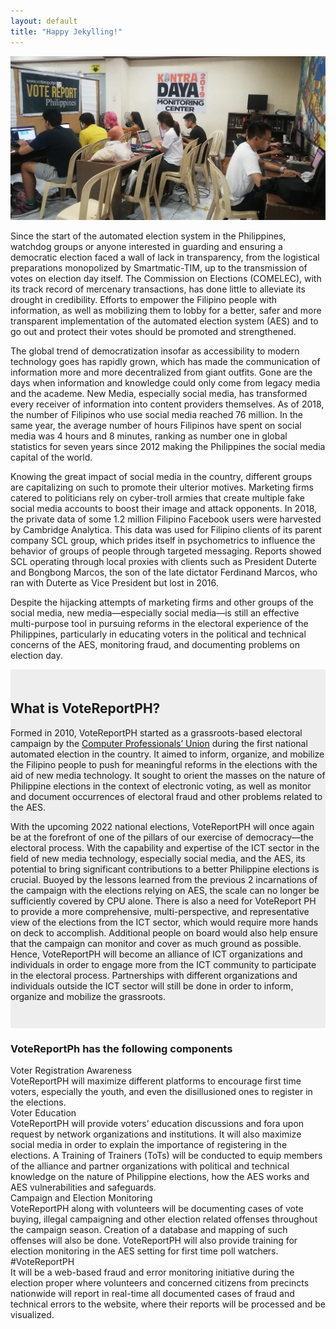 ```yaml
---
layout: default
title: "Happy Jekylling!"
---
```

<div>
<div class="vrph-bg">
<img src="assets/img/vrph2019.jpg">
</div>
<div class="overlay"></div>
</div>
<div id="white-space-1"></div>
<div class="wrapper white-bg">
<p>Since the start of the automated election system in the Philippines, watchdog groups or anyone interested in guarding and ensuring a democratic election faced a wall of lack in transparency, from the logistical preparations monopolized by Smartmatic-TIM, up to the transmission of votes on election day itself. The Commission on Elections (COMELEC), with its track record of mercenary transactions, has done little to alleviate its drought in credibility. Efforts to empower the Filipino people with information, as well as mobilizing them to lobby for a better, safer and more transparent implementation of the automated election system (AES) and to go out and protect their votes should be promoted and strengthened.</p>

<p>The global trend of democratization insofar as accessibility to modern technology goes has rapidly grown, which has made the communication of information more and more decentralized from giant outfits. Gone are the days when information and knowledge could only come from legacy media and the academe. New Media, especially social media, has transformed every receiver of information into content providers themselves. As of 2018, the number of Filipinos who use social media reached 76 million. In the same year, the average number of hours Filipinos have spent on social media was 4 hours and 8 minutes, ranking as number one in global statistics for seven years since 2012 making the Philippines the social media capital of the world.</p>

<p>Knowing the great impact of social media in the country, different groups are capitalizing on such to promote their ulterior motives. Marketing firms catered to politicians rely on cyber-troll armies that create multiple fake social media accounts to boost their image and attack opponents. In 2018, the private data of some 1.2 million Filipino Facebook users were harvested by Cambridge Analytica. This data was used for Filipino clients of its parent company SCL group, which prides itself in psychometrics to influence the behavior of groups of people through targeted messaging. Reports showed SCL operating through local proxies with clients such as President Duterte and Bongbong Marcos, the son of the late dictator Ferdinand Marcos, who ran with Duterte as Vice President but lost in 2016.</p>

<p>Despite the hijacking attempts of marketing firms and other groups of the social media, new media—especially social media—is still an effective multi-purpose tool in pursuing reforms in the electoral experience of the Philippines, particularly in educating voters in the political and technical concerns of the AES, monitoring fraud, and documenting problems on election day.</p>
</div>

<div style="background-color:#eee;padding-top:1.5em;padding-bottom:2em;">
<div class="wrapper">
<h2>What is VoteReportPH?</h2>

<p>Formed in 2010, VoteReportPH started as a grassroots-based electoral campaign by the <a href="https://www.cp-union.com" target="#">Computer Professionals’ Union</a> during the first national automated election in the country. It aimed to inform, organize, and mobilize the Filipino people to push for meaningful reforms in the elections with the aid of new media technology. It sought to orient the masses on the nature of Philippine elections in the context of electronic voting, as well as monitor and document occurrences of electoral fraud and other problems related to the AES.</p>

<p>With the upcoming 2022 national elections, VoteReportPH will once again be at the forefront of one of the pillars of our exercise of democracy—the electoral process. With the capability and expertise of the ICT sector in the field of new media technology, especially social media, and the AES, its potential to bring significant contributions to a better Philippine elections is crucial. Buoyed by the lessons learned from the previous 2 incarnations of the campaign with the elections relying on AES, the scale can no longer be sufficiently covered by CPU alone. There is also a need for VoteReport PH to provide a more comprehensive, multi-perspective, and representative view of the elections from the ICT sector, which would require more hands on deck to accomplish. Additional people on board would also help ensure that the campaign can monitor and cover as much ground as possible. Hence, VoteReportPH will become an alliance of ICT organizations and individuals in order to engage more from the ICT community to participate in the electoral process. Partnerships with different organizations and individuals outside the ICT sector will still be done in order to inform, organize and mobilize the grassroots.</p>
</div>
</div>
<h3 class="center-label">VoteReportPh has the following components</h3>
<div class="container" >
  <div class="row">
    <a class="row-item">
      <div class="row-item">
        <div class="icon"><i class="fas fa-vote-yea"></i></div>
        <div class="list-title center-label">Voter Registration Awareness</div>
        <div class="list-desc">VoteReportPH will maximize different platforms to encourage first time voters, especially the youth, and even the disillusioned ones to register in the elections.</div>
      </div>
    </a>
    <a class="row-item">
      <div class="row-item">
        <div class="icon"><i class="fas fa-chalkboard-teacher"></i></div>
        <div class="list-title center-label">Voter Education</div>
        <div class="list-desc">VoteReportPH will provide voters’ education discussions and fora upon request by network organizations and institutions. It will also maximize social media in order to explain the importance of registering in the elections. A Training of Trainers (ToTs) will be conducted to equip members of the alliance and partner organizations with political and technical knowledge on the nature of Philippine elections, how the AES works and AES vulnerabilities and safeguards.</div>
      </div>
    </a>
  </div>
  <div class="row">
    <a class="row-item">
      <div class="row-item">
        <div class="icon"><i class="far fa-eye"></i></div>
        <div class="list-title center-label">Campaign and Election Monitoring</div>
        <div class="list-desc">VoteReportPH along with volunteers will be documenting cases of vote buying, illegal campaigning and other election related offenses throughout the campaign season. Creation of a database and mapping of such offenses will also be done. VoteReportPH will also provide training for election monitoring in the AES setting for first time poll watchers.</div>
      </div>
    </a>
    <a class="row-item">
      <div class="row-item">
        <div class="icon"><i class="fas fa-flag"></i></div>
        <div class="list-title center-label">#VoteReportPH</div>
        <div class="list-desc">It will be a web-based fraud and error monitoring initiative during the election proper where volunteers and concerned citizens from precincts nationwide will report in real-time all documented cases of fraud and technical errors to the website, where their reports will be processed and be visualized.</div>
      </div>
    </a>
  </div>
</div>

